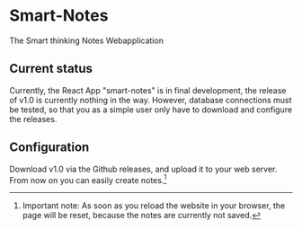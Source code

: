 # Smart-Notes 
The Smart thinking Notes Webapplication

## Current status

Currently, the React App "smart-notes" is in final development, the release of v1.0 is currently nothing in the way.  However, database connections must be tested, so that you as a simple user only have to download and configure the releases. 

## Configuration

Download v1.0 via the Github releases, and upload it to your web server. From now on you can easily create notes.[^1]

[^1]: Important note: As soon as you reload the website in your browser, the page will be reset, because the notes are currently not saved.